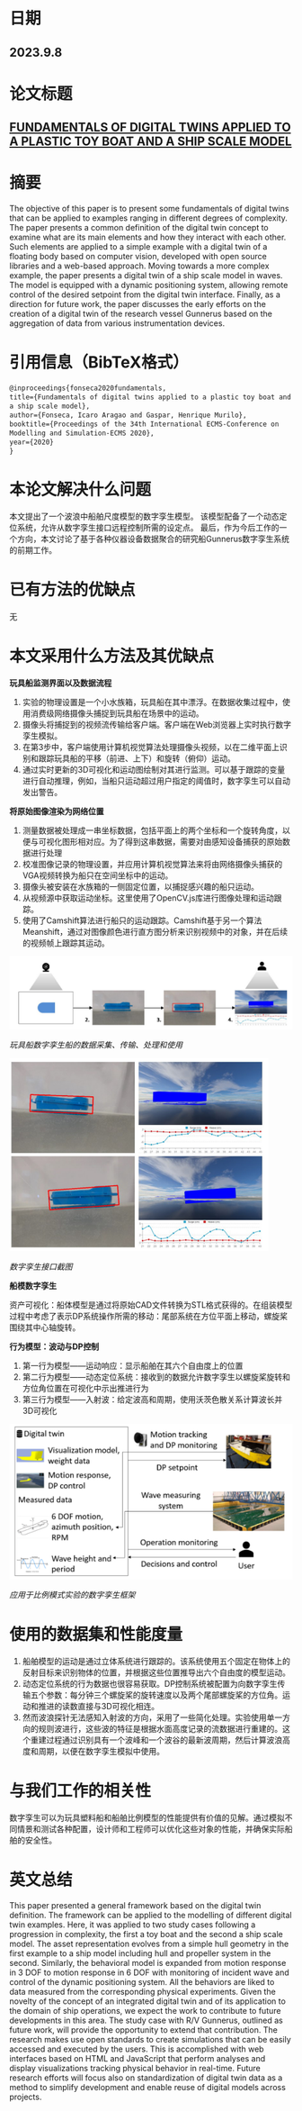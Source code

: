 # 日期

## 2023.9.8

# 论文标题

## [FUNDAMENTALS OF DIGITAL TWINS APPLIED TO A PLASTIC TOY BOAT AND A SHIP SCALE MODEL]([link](https://scholar.google.com.hk/scholar?hl=zh-CN&as_sdt=0%2C5&q=FUNDAMENTALS+OF+DIGITAL+TWINS+APPLIED+TO+A+PLASTIC+TOY+BOAT+AND+A+SHIP+SCALE+MODEL&btnG=))

# 摘要

The objective of this paper is to present some fundamentals of digital twins that can be applied to examples ranging in different degrees of complexity. The paper presents a common definition of the digital twin concept to examine what are its main elements and how they interact with each other. Such elements are applied to a simple example with a digital twin of a floating body based on computer vision, developed with open source libraries and a web-based approach. Moving towards a more complex example, the paper presents a digital twin of a ship scale model in waves. The model is equipped with a dynamic positioning system, allowing remote control of the desired setpoint from the digital twin interface. Finally, as a direction for future work, the paper discusses the early efforts on the creation of a digital twin of the research vessel Gunnerus based on the aggregation of data from various instrumentation devices.

# 引用信息（BibTeX格式）

    @inproceedings{fonseca2020fundamentals,
    title={Fundamentals of digital twins applied to a plastic toy boat and a ship scale model},
    author={Fonseca, Icaro Aragao and Gaspar, Henrique Murilo},
    booktitle={Proceedings of the 34th International ECMS-Conference on Modelling and Simulation-ECMS 2020},
    year={2020}
    }

# 本论文解决什么问题

本文提出了一个波浪中船舶尺度模型的数字孪生模型。 该模型配备了一个动态定位系统，允许从数字孪生接口远程控制所需的设定点。 最后，作为今后工作的一个方向，本文讨论了基于各种仪器设备数据聚合的研究船Gunnerus数字孪生系统的前期工作。

# 已有方法的优缺点

无

# 本文采用什么方法及其优缺点

**玩具船监测界面以及数据流程**
1. 实验的物理设置是一个小水族箱，玩具船在其中漂浮。在数据收集过程中，使用消费级网络摄像头捕捉到玩具船在场景中的运动。
2. 摄像头将捕捉到的视频流传输给客户端。客户端在Web浏览器上实时执行数字孪生模拟。
3. 在第3步中，客户端使用计算机视觉算法处理摄像头视频，以在二维平面上识别和跟踪玩具船的平移（前进、上下）和旋转（俯仰）运动。
4. 通过实时更新的3D可视化和运动图绘制对其进行监测。可以基于跟踪的变量进行自动推理，例如，当船只运动超过用户指定的阈值时，数字孪生可以自动发出警告。

**将原始图像渲染为网络位置**
1. 测量数据被处理成一串坐标数据，包括平面上的两个坐标和一个旋转角度，以便与可视化图形相对应。为了得到这串数据，需要对由感知设备捕获的原始数据进行处理
2. 校准图像记录的物理设置，并应用计算机视觉算法来将由网络摄像头捕获的VGA视频转换为船只在空间坐标中的运动。
3. 摄像头被安装在水族箱的一侧固定位置，以捕捉感兴趣的船只运动。
4. 从视频源中获取运动坐标。这里使用了OpenCV.js库进行图像处理和运动跟踪。
5. 使用了Camshift算法进行船只的运动跟踪。Camshift基于另一个算法Meanshift，通过对图像颜色进行直方图分析来识别视频中的对象，并在后续的视频帧上跟踪其运动。

![](imgs/image.png)

*玩具船数字孪生船的数据采集、传输、处理和使用*

![](imgs/image-1.png)

*数字孪生接口截图*

**船模数字孪生**

  资产可视化：船体模型是通过将原始CAD文件转换为STL格式获得的。在组装模型过程中考虑了表示DP系统操作所需的移动：尾部系统在方位平面上移动，螺旋桨围绕其中心轴旋转。

**行为模型：波动与DP控制**
1. 第一行为模型——运动响应：显示船舶在其六个自由度上的位置
2. 第二行为模型——动态定位系统：接收到的数据允许数字孪生以螺旋桨旋转和方位角位置在可视化中示出推进行为
3. 第三行为模型——入射波：给定波高和周期，使用沃茨色散关系计算波长并3D可视化
   
![](imgs/image-2.png)

*应用于比例模式实验的数字孪生框架*


# 使用的数据集和性能度量

1. 船舶模型的运动是通过立体系统进行跟踪的。该系统使用五个固定在物体上的反射目标来识别物体的位置，并根据这些位置推导出六个自由度的模型运动。
2. 动态定位系统的行为数据也很容易获取。DP控制系统被配置为向数字孪生传输五个参数：每分钟三个螺旋桨的旋转速度以及两个尾部螺旋桨的方位角。运动和推进的读数直接与3D可视化相连。
3. 然而波浪探针无法感知入射波的方向，采用了一些简化处理。实验使用单一方向的规则波进行，这些波的特征是根据水面高度记录的流数据进行重建的。这个重建过程通过识别具有一个波峰和一个波谷的最新波周期，然后计算波浪高度和周期，以便在数字孪生模拟中使用。


# 与我们工作的相关性

数字孪生可以为玩具塑料船和船舶比例模型的性能提供有价值的见解。通过模拟不同情景和测试各种配置，设计师和工程师可以优化这些对象的性能，并确保实际船舶的安全性。

# 英文总结

This paper presented a general framework based on the digital twin definition. The framework can be applied to the modelling of different digital twin examples. Here, it was applied to two study cases following a progression in complexity, the first a toy boat and the second a ship scale model. The asset representation evolves from a simple hull geometry in the first example to a ship model including hull and propeller system in the second. Similarly, the behavioral model is expanded from motion response in 3 DOF to motion response in 6 DOF with monitoring of incident wave and control of the dynamic positioning system. All the behaviors are liked to data measured from the corresponding physical experiments. Given the novelty of the concept of an integrated digital twin and of its application to the domain of ship operations, we expect the work to contribute to future developments in this area. The study case with R/V Gunnerus, outlined as future work, will provide the opportunity to extend that contribution. The research makes use open standards to create simulations that can be easily accessed and executed by the users. This is accomplished with web interfaces based on HTML and JavaScript that perform analyses and display visualizations tracking physical behavior in real-time. Future research efforts will focus also on standardization of digital twin data as a method to simplify development and enable reuse of digital models across projects.
